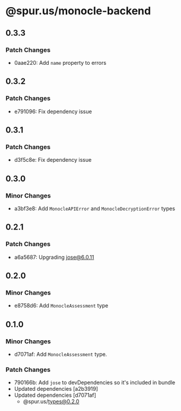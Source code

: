 # @spur.us/monocle-backend

## 0.3.3

### Patch Changes

- 0aae220: Add `name` property to errors

## 0.3.2

### Patch Changes

- e791096: Fix dependency issue

## 0.3.1

### Patch Changes

- d3f5c8e: Fix dependency issue

## 0.3.0

### Minor Changes

- a3bf3e8: Add `MonocleAPIError` and `MonocleDecryptionError` types

## 0.2.1

### Patch Changes

- a6a5687: Upgrading jose@6.0.11

## 0.2.0

### Minor Changes

- e8758d6: Add `MonocleAssessment` type

## 0.1.0

### Minor Changes

- d7071af: Add `MonocleAssessment` type.

### Patch Changes

- 790166b: Add `jose` to devDependencies so it's included in bundle
- Updated dependencies [a2b3919]
- Updated dependencies [d7071af]
  - @spur.us/types@0.2.0
